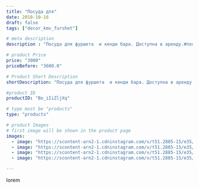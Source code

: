 ```yaml
---
title: "Посуда для"
date: 2018-10-16
draft: false
tags: ["decor_kmv_furshet"]

# meta description
description : "Посуда для фуршета  и кенди бара. Доступна в аренду.#посудафуршетарендапродажа#подаркидлявсех#цветыизгофрыбумаги#гигантыцветыминводы#"

# product Price
price: "3000"
priceBefore: "3600.0"

# Product Short Description
shortDescription: "Посуда для фуршета  и кенди бара. Доступна в аренду.#посудафуршетарендапродажа#подаркидлявсех#цветыизгофрыбумаги#гигантыцветыминводы#"

#product ID
productID: "Bo_iIiZljXq"

# type must be "products"
type: "products"

# product Images
# first image will be shown in the product page
images:
  - image: "https://scontent-arn2-1.cdninstagram.com/v/t51.2885-15/e35/43529816_2086535758065447_6969027076283452540_n.jpg?se=7&tp=1&_nc_ht=scontent-arn2-1.cdninstagram.com&_nc_cat=103&_nc_ohc=tyMJnmA8xIkAX-eAUXK&oh=d8a9447f62e3fd4c3dd441db760f836a&oe=607521F0&ig_cache_key=MTg5MTM4MDM3NTgxNTM0NDk2Mw%3D%3D.2"
  - image: "https://scontent-arn2-1.cdninstagram.com/v/t51.2885-15/e35/43423305_2153571621631527_590479817262223494_n.jpg?se=7&tp=1&_nc_ht=scontent-arn2-1.cdninstagram.com&_nc_cat=103&_nc_ohc=ql-6SOgRxUEAX_wPAeR&oh=dfdcbc812380b7e0cb2ccd2bba279fe6&oe=60768E93&ig_cache_key=MTg5MTM4MDMzMzE1MDk0MTAwNg%3D%3D.2"
  - image: "https://scontent-arn2-1.cdninstagram.com/v/t51.2885-15/e35/42893966_2018286488194098_3330293878118617278_n.jpg?se=7&tp=1&_nc_ht=scontent-arn2-1.cdninstagram.com&_nc_cat=106&_nc_ohc=IgDwVATbgWQAX9bIDuE&oh=84865ca823fea5f5a2c672ed0dd3b63e&oe=60743C4F&ig_cache_key=MTg5MTM4MDM2MDk1OTAyNjI0MQ%3D%3D.2"
  - image: "https://scontent-arn2-1.cdninstagram.com/v/t51.2885-15/e35/43779359_283688649139567_1971322275120558935_n.jpg?se=7&tp=1&_nc_ht=scontent-arn2-1.cdninstagram.com&_nc_cat=107&_nc_ohc=6Sy3EqB4nj8AX9jPP83&oh=40424a29e457fdee4ee3d6f61619d242&oe=607448E6&ig_cache_key=MTg5MTM4MDQyMzgxNTAzNTUyMw%3D%3D.2"

---
```

lorem
